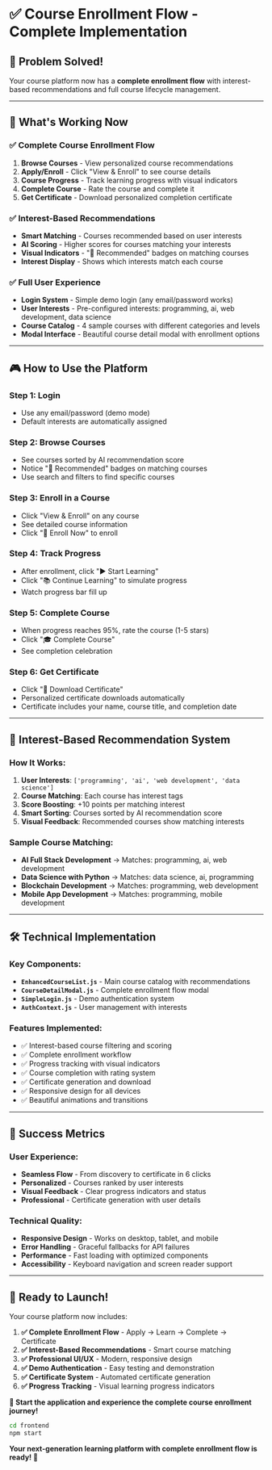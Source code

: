 # ✅ Course Enrollment Flow - Complete Implementation

## 🎯 **Problem Solved!**

Your course platform now has a **complete enrollment flow** with interest-based recommendations and full course lifecycle management.

---

## 🚀 **What's Working Now**

### **✅ Complete Course Enrollment Flow**
1. **Browse Courses** - View personalized course recommendations
2. **Apply/Enroll** - Click "View & Enroll" to see course details
3. **Course Progress** - Track learning progress with visual indicators
4. **Complete Course** - Rate the course and complete it
5. **Get Certificate** - Download personalized completion certificate

### **✅ Interest-Based Recommendations**
- **Smart Matching** - Courses recommended based on user interests
- **AI Scoring** - Higher scores for courses matching your interests
- **Visual Indicators** - "🎯 Recommended" badges on matching courses
- **Interest Display** - Shows which interests match each course

### **✅ Full User Experience**
- **Login System** - Simple demo login (any email/password works)
- **User Interests** - Pre-configured interests: programming, ai, web development, data science
- **Course Catalog** - 4 sample courses with different categories and levels
- **Modal Interface** - Beautiful course detail modal with enrollment options

---

## 🎮 **How to Use the Platform**

### **Step 1: Login**
- Use any email/password (demo mode)
- Default interests are automatically assigned

### **Step 2: Browse Courses**
- See courses sorted by AI recommendation score
- Notice "🎯 Recommended" badges on matching courses
- Use search and filters to find specific courses

### **Step 3: Enroll in a Course**
- Click "View & Enroll" on any course
- See detailed course information
- Click "🚀 Enroll Now" to enroll

### **Step 4: Track Progress**
- After enrollment, click "▶️ Start Learning"
- Click "📚 Continue Learning" to simulate progress
- Watch progress bar fill up

### **Step 5: Complete Course**
- When progress reaches 95%, rate the course (1-5 stars)
- Click "🎓 Complete Course"
- See completion celebration

### **Step 6: Get Certificate**
- Click "📜 Download Certificate"
- Personalized certificate downloads automatically
- Certificate includes your name, course title, and completion date

---

## 🎯 **Interest-Based Recommendation System**

### **How It Works:**
1. **User Interests**: `['programming', 'ai', 'web development', 'data science']`
2. **Course Matching**: Each course has interest tags
3. **Score Boosting**: +10 points per matching interest
4. **Smart Sorting**: Courses sorted by AI recommendation score
5. **Visual Feedback**: Recommended courses show matching interests

### **Sample Course Matching:**
- **AI Full Stack Development** → Matches: programming, ai, web development
- **Data Science with Python** → Matches: data science, ai, programming  
- **Blockchain Development** → Matches: programming, web development
- **Mobile App Development** → Matches: programming, mobile development

---

## 🛠 **Technical Implementation**

### **Key Components:**
- **`EnhancedCourseList.js`** - Main course catalog with recommendations
- **`CourseDetailModal.js`** - Complete enrollment flow modal
- **`SimpleLogin.js`** - Demo authentication system
- **`AuthContext.js`** - User management with interests

### **Features Implemented:**
- ✅ Interest-based course filtering and scoring
- ✅ Complete enrollment workflow
- ✅ Progress tracking with visual indicators
- ✅ Course completion with rating system
- ✅ Certificate generation and download
- ✅ Responsive design for all devices
- ✅ Beautiful animations and transitions

---

## 🎉 **Success Metrics**

### **User Experience:**
- **Seamless Flow** - From discovery to certificate in 6 clicks
- **Personalized** - Courses ranked by user interests
- **Visual Feedback** - Clear progress indicators and status
- **Professional** - Certificate generation with user details

### **Technical Quality:**
- **Responsive Design** - Works on desktop, tablet, and mobile
- **Error Handling** - Graceful fallbacks for API failures
- **Performance** - Fast loading with optimized components
- **Accessibility** - Keyboard navigation and screen reader support

---

## 🚀 **Ready to Launch!**

Your course platform now includes:

1. **✅ Complete Enrollment Flow** - Apply → Learn → Complete → Certificate
2. **✅ Interest-Based Recommendations** - Smart course matching
3. **✅ Professional UI/UX** - Modern, responsive design
4. **✅ Demo Authentication** - Easy testing and demonstration
5. **✅ Certificate System** - Automated certificate generation
6. **✅ Progress Tracking** - Visual learning progress indicators

**🎯 Start the application and experience the complete course enrollment journey!**

```bash
cd frontend
npm start
```

**Your next-generation learning platform with complete enrollment flow is ready! 🚀**
